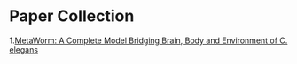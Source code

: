 # Paper Collection

1.[MetaWorm: A Complete Model Bridging Brain, Body and Environment of C. elegans](https://www.biorxiv.org/content/10.1101/2024.02.22.581686v1)
